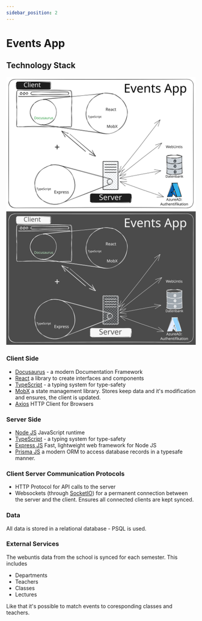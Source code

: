 ```yaml
---
sidebar_position: 2
---
```


# Events App

## Technology Stack

![](images/events-app-architecture.svg#gh-light-mode-only)![](images/events-app-architecture-dark.svg#gh-dark-mode-only)

### Client Side

- [Docusaurus](https://docusaurus.io/) - a modern Documentation Framework
- [React](https://react.dev/) a library to create interfaces and components
- [TypeScript](https://www.typescriptlang.org/) - a typing system for type-safety
- [MobX](https://mobx.js.org/README.html) a state management library. Stores keep data and it's modification and ensures, the client is updated.
- [Axios](https://axios-http.com/docs/intro) HTTP Client for Browsers


### Server Side
- [Node JS](https://nodejs.org/) JavaScript runtime
- [TypeScript](https://www.typescriptlang.org/) - a typing system for type-safety
- [Express JS](https://expressjs.com/) Fast, lightweight web framework for Node JS
- [Prisma JS](https://www.prisma.io/) a modern ORM to access database records in a typesafe manner.


### Client Server Communication Protocols
- HTTP Protocol for API calls to the server
- Websockets (through [SocketIO](https://socket.io/)) for a permanent connection between the server and the client. Ensures all connected clients are kept synced.


### Data
All data is stored in a relational database - PSQL is used.


### External Services
The webuntis data from the school is synced for each semester. This includes
- Departments
- Teachers
- Classes
- Lectures

Like that it's possible to match events to coresponding classes and teachers.
